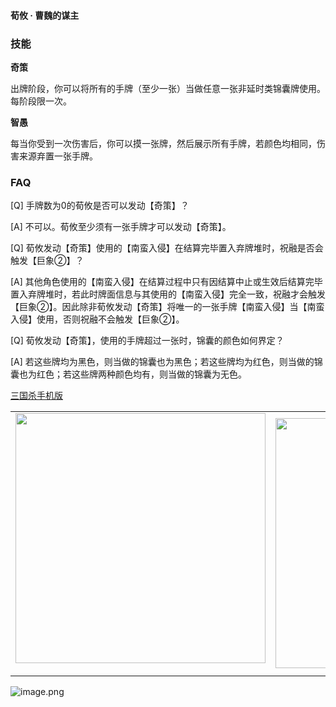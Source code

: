 
#### 荀攸 · 曹魏的谋主  

### 技能

**奇策**

出牌阶段，你可以将所有的手牌（至少一张）当做任意一张非延时类锦囊牌使用。每阶段限一次。

**智愚**

每当你受到一次伤害后，你可以摸一张牌，然后展示所有手牌，若颜色均相同，伤害来源弃置一张手牌。

### FAQ

[Q] 手牌数为0的荀攸是否可以发动【奇策】？

[A] 不可以。荀攸至少须有一张手牌才可以发动【奇策】。



[Q] 荀攸发动【奇策】使用的【南蛮入侵】在结算完毕置入弃牌堆时，祝融是否会触发【巨象②】？

[A] 其他角色使用的【南蛮入侵】在结算过程中只有因结算中止或生效后结算完毕置入弃牌堆时，若此时牌面信息与其使用的【南蛮入侵】完全一致，祝融才会触发【巨象②】。因此除非荀攸发动【奇策】将唯一的一张手牌【南蛮入侵】当【南蛮入侵】使用，否则祝融不会触发【巨象②】。



[Q] 荀攸发动【奇策】，使用的手牌超过一张时，锦囊的颜色如何界定？

[A] 若这些牌均为黑色，则当做的锦囊也为黑色；若这些牌均为红色，则当做的锦囊也为红色；若这些牌两种颜色均有，则当做的锦囊为无色。


 [三国杀手机版](https://apps.apple.com/cn/app/%E4%B8%89%E5%9B%BD%E6%9D%80%E9%97%AE%E9%A2%98%E7%AD%94%E7%96%91/id527602078)
    <div style="text-align: center"><table><tr>
    <td style="text-align: center">
<img src="https://is4-ssl.mzstatic.com/image/thumb/PurpleSource116/v4/1b/38/06/1b380673-fa07-7d70-76af-cc625e8e7894/97f20edf-1616-4b93-9e88-fbaebfe22faf_page-0.jpg/460x0w.webp" height="400">
</td>
<td style="text-align: center">
<img src="https://is5-ssl.mzstatic.com/image/thumb/PurpleSource126/v4/f6/ae/05/f6ae053d-def3-e9be-a991-74954202adad/7a500a3f-0dc0-4c7a-8287-6eed7e11d2b4_page-1.jpg/460x0w.webp" height="400">
</td>
<td style="text-align: center">
<img src="https://is2-ssl.mzstatic.com/image/thumb/PurpleSource126/v4/f3/38/97/f33897de-2a22-ec13-1832-60c35c10fe7c/7fbfdcd6-9f03-45ce-8dc1-bad59b0e5f5d_page-2.jpg/460x0w.webp" height="400">
</td>
<td style="text-align: center">
<img src="https://is2-ssl.mzstatic.com/image/thumb/PurpleSource116/v4/7c/bf/db/7cbfdbb7-8d99-a661-c3a7-bc4e3fdb840a/5e805d5e-b991-4341-bdf6-233a5dd8d703_page-3.jpg/460x0w.webp" height="400">
</td>
</tr>
</table>
</div>
    
 ![image.png](https://s2.loli.net/2022/01/10/Z85EF3hBpvU41oI.png)
